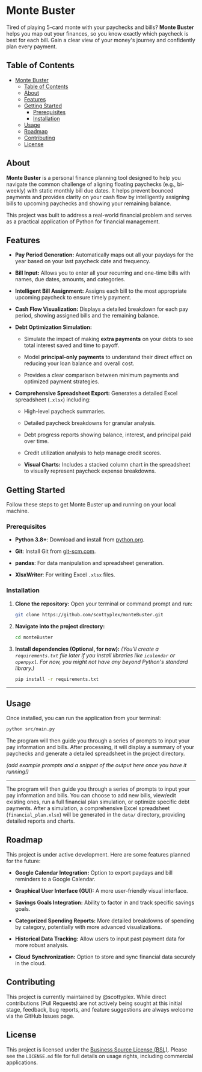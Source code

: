 # Monte Buster

Tired of playing 5-card monte with your paychecks and bills? **Monte Buster** helps you map out your finances, so you know exactly which paycheck is best for each bill. Gain a clear view of your money's journey and confidently plan every payment.

## Table of Contents

- [Monte Buster](#monte-buster)
  - [Table of Contents](#table-of-contents)
  - [About](#about)
  - [Features](#features)
  - [Getting Started](#getting-started)
    - [Prerequisites](#prerequisites)
    - [Installation](#installation)
  - [Usage](#usage)
  - [Roadmap](#roadmap)
  - [Contributing](#contributing)
  - [License](#license)

## About

**Monte Buster** is a personal finance planning tool designed to help you navigate the common challenge of aligning floating paychecks (e.g., bi-weekly) with static monthly bill due dates. It helps prevent bounced payments and provides clarity on your cash flow by intelligently assigning bills to upcoming paychecks and showing your remaining balance.

This project was built to address a real-world financial problem and serves as a practical application of Python for financial management.

## Features

* **Pay Period Generation:** Automatically maps out all your paydays for the year based on your last paycheck date and frequency.

* **Bill Input:** Allows you to enter all your recurring and one-time bills with names, due dates, amounts, and categories.

* **Intelligent Bill Assignment:** Assigns each bill to the most appropriate upcoming paycheck to ensure timely payment.

* **Cash Flow Visualization:** Displays a detailed breakdown for each pay period, showing assigned bills and the remaining balance.

* **Debt Optimization Simulation:**

  * Simulate the impact of making **extra payments** on your debts to see total interest saved and time to payoff.

  * Model **principal-only payments** to understand their direct effect on reducing your loan balance and overall cost.

  * Provides a clear comparison between minimum payments and optimized payment strategies.

* **Comprehensive Spreadsheet Export:** Generates a detailed Excel spreadsheet (`.xlsx`) including:

  * High-level paycheck summaries.

  * Detailed paycheck breakdowns for granular analysis.

  * Debt progress reports showing balance, interest, and principal paid over time.

  * Credit utilization analysis to help manage credit scores.

  * **Visual Charts:** Includes a stacked column chart in the spreadsheet to visually represent paycheck expense breakdowns.

## Getting Started

Follow these steps to get Monte Buster up and running on your local machine.

### Prerequisites

* **Python 3.8+**: Download and install from [python.org](https://www.python.org/downloads/).

* **Git**: Install Git from [git-scm.com](https://git-scm.com/downloads).

* **pandas**: For data manipulation and spreadsheet generation.

* **XlsxWriter**: For writing Excel `.xlsx` files.

### Installation

1.  **Clone the repository:**
    Open your terminal or command prompt and run:
    ```bash
    git clone https://github.com/scottyplex/monteBuster.git
    ```

2.  **Navigate into the project directory:**
    ```bash
    cd monteBuster
    ```

3.  **Install dependencies (Optional, for now):**
    *(You'll create a `requirements.txt` file later if you install libraries like `icalendar` or `openpyxl`. For now, you might not have any beyond Python's standard library.)*
    ```bash
    pip install -r requirements.txt
    ```

---

## Usage

Once installed, you can run the application from your terminal:
```bash
python src/main.py
```

The program will then guide you through a series of prompts to input your pay information and bills. After processing, it will display a summary of your paychecks and generate a detailed spreadsheet in the project directory.

*(add example prompts and a snippet of the output here once you have it running!)*

---

The program will then guide you through a series of prompts to input your pay information and bills. You can choose to add new bills, view/edit existing ones, run a full financial plan simulation, or optimize specific debt payments. After a simulation, a comprehensive Excel spreadsheet (`financial_plan.xlsx`) will be generated in the `data/` directory, providing detailed reports and charts.

## Roadmap

This project is under active development. Here are some features planned for the future:

* **Google Calendar Integration:** Option to export paydays and bill reminders to a Google Calendar.

* **Graphical User Interface (GUI):** A more user-friendly visual interface.

* **Savings Goals Integration:** Ability to factor in and track specific savings goals.

* **Categorized Spending Reports:** More detailed breakdowns of spending by category, potentially with more advanced visualizations.

* **Historical Data Tracking:** Allow users to input past payment data for more robust analysis.

* **Cloud Synchronization:** Option to store and sync financial data securely in the cloud.

## Contributing

This project is currently maintained by @scottyplex. While direct contributions (Pull Requests) are not actively being sought at this initial stage, feedback, bug reports, and feature suggestions are always welcome via the GitHub Issues page.

## License

This project is licensed under the [Business Source License (BSL)](LICENSE.md). Please see the `LICENSE.md` file for full details on usage rights, including commercial applications.